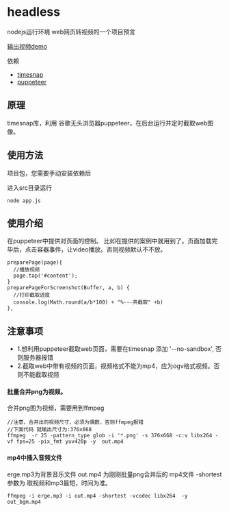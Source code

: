# headless

nodejs运行环境
web网页转视频的一个项目预言

[输出视频demo](https://9597865.github.io/headless/dist/out_bgm.mp4)


依赖
  + [timesnap](https://github.com/tungs/timesnap)
  + [puppeteer](https://github.com/puppeteer/puppeteer)

## 原理

timesnap库，利用 谷歌无头浏览器puppeteer，在后台运行并定时截取web图像。
## 使用方法
项目包，您需要手动安装依赖后

进入src目录运行

```
node app.js
```

## 使用介绍

在puppeteer中提供对页面的控制。
比如在提供的案例中就用到了。页面加载完毕后，点击容器事件，让video播放。否则视频默认不不放。
```
preparePage(page){
  //播放视频
  page.tap('#content');
}
preparePageForScreenshot(Buffer, a, b) {
  //打印截取进度 
  console.log(Math.round(a/b*100) + "%---共截取" +b)
},
```

## 注意事项

- 1.想利用puppeteer截取web页面，需要在timesnap 添加 '--no-sandbox', 否则服务器报错
- 2.截取web中带有视频的页面，视频格式不能为mp4，应为ogv格式视频。否则不能截取视频

#### 批量合并png为视频。
合并png图为视频，需要用到ffmpeg
```
//注意，合并出的视频尺寸，必须为偶数，否则ffmpeg报错
//下面代码 就输出尺寸为:376x668 
ffmpeg  -r 25 -pattern_type glob -i '*.png' -s 376x668 -c:v libx264 -vf fps=25 -pix_fmt yuv420p -y  out.mp4
```
#### mp4中插入音频文件
erge.mp3为背景音乐文件
out.mp4 为刚刚批量png合并后的 mp4文件
-shortest 参数为 取视频和mp3最短，时间为准。
```
ffmpeg -i erge.mp3 -i out.mp4 -shortest -vcodec libx264  -y out_bgm.mp4
```
